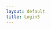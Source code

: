 ```yaml
---
layout: default
title: Login5
---
```



<div id="okta-login-container"></div>

<script type="text/javascript">
  var oktaSignIn = new OktaSignIn({
    baseUrl: "https://dev-49983875.okta.com",
    clientId: "0oa5ym6myKNCpFR7D5d6",
    authParams: {
      issuer: "default",
      responseType: ['token', 'id_token'],
      display: 'page'
    }
  });

  if (oktaSignIn.token.hasTokensInUrl()) {
    oktaSignIn.token.parseTokensFromUrl(
      // If we get here, the user just logged in.
      function success(res) {
        var accessToken = res[0];
        var idToken = res[1];

        oktaSignIn.tokenManager.add('accessToken', accessToken);
        oktaSignIn.tokenManager.add('idToken', idToken);

        window.location.hash='';
        document.getElementById("messageBox").innerHTML = "Hello, " + idToken.claims.email + "! You just logged in! :)";
      },
      function error(err) {
        console.error(err);
      }
    );
  } else {
    oktaSignIn.session.get(function (res) {
      // If we get here, the user is already signed in.
      if (res.status === 'ACTIVE') {
        document.getElementById("messageBox").innerHTML = "Hello, " + res.login + "! You are *still* logged in! :)";
        return;
      }
      oktaSignIn.renderEl(
        { el: '#okta-login-container' },
        function success(res) {},
        function error(err) {
          console.error(err);
        }
      );
    });
  }
</script>

